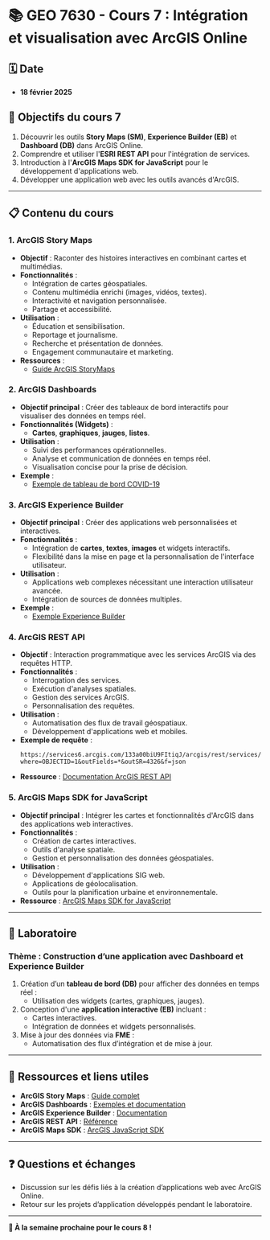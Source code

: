 # 📚 GEO 7630 - Cours 7 : Intégration et visualisation avec ArcGIS Online

## 🗓️ Date
- **18 février 2025**

## 🎯 Objectifs du cours 7
1. Découvrir les outils **Story Maps (SM)**, **Experience Builder (EB)** et **Dashboard (DB)** dans ArcGIS Online.
2. Comprendre et utiliser l'**ESRI REST API** pour l'intégration de services.
3. Introduction à l'**ArcGIS Maps SDK for JavaScript** pour le développement d'applications web.
4. Développer une application web avec les outils avancés d'ArcGIS.

---

## 📋 Contenu du cours

### **1. ArcGIS Story Maps**
- **Objectif** : Raconter des histoires interactives en combinant cartes et multimédias.
- **Fonctionnalités** :
  - Intégration de cartes géospatiales.
  - Contenu multimédia enrichi (images, vidéos, textes).
  - Interactivité et navigation personnalisée.
  - Partage et accessibilité.
- **Utilisation** :
  - Éducation et sensibilisation.
  - Reportage et journalisme.
  - Recherche et présentation de données.
  - Engagement communautaire et marketing.
- **Ressources** :
  - [Guide ArcGIS StoryMaps](https://www.esri.com/en-us/arcgis/products/arcgis-storymaps/resources)

### **2. ArcGIS Dashboards**
- **Objectif principal** : Créer des tableaux de bord interactifs pour visualiser des données en temps réel.
- **Fonctionnalités (Widgets)** :
  - **Cartes**, **graphiques**, **jauges**, **listes**.
- **Utilisation** :
  - Suivi des performances opérationnelles.
  - Analyse et communication de données en temps réel.
  - Visualisation concise pour la prise de décision.
- **Exemple** :
  - [Exemple de tableau de bord COVID-19](https://resources-covid19canada.hub.arcgis.com/apps/covid19canada::covid-19-health-dashboard-1/explore)

### **3. ArcGIS Experience Builder**
- **Objectif principal** : Créer des applications web personnalisées et interactives.
- **Fonctionnalités** :
  - Intégration de **cartes**, **textes**, **images** et widgets interactifs.
  - Flexibilité dans la mise en page et la personnalisation de l'interface utilisateur.
- **Utilisation** :
  - Applications web complexes nécessitant une interaction utilisateur avancée.
  - Intégration de sources de données multiples.
- **Exemple** :
  - [Exemple Experience Builder](https://experience.arcgis.com/experience/81905068380240fbb27407b3373eed9a)

### **4. ArcGIS REST API**
- **Objectif** : Interaction programmatique avec les services ArcGIS via des requêtes HTTP.
- **Fonctionnalités** :
  - Interrogation des services.
  - Exécution d'analyses spatiales.
  - Gestion des services ArcGIS.
  - Personnalisation des requêtes.
- **Utilisation** :
  - Automatisation des flux de travail géospatiaux.
  - Développement d'applications web et mobiles.
- **Exemple de requête** :
  ```http
  https://services6.arcgis.com/133a00biU9FItiqJ/arcgis/rest/services/Nouveau_test/FeatureServer/0/query?where=OBJECTID=1&outFields=*&outSR=4326&f=json
  ```
- **Ressource** : [Documentation ArcGIS REST API](https://developers.arcgis.com/rest/)

### **5. ArcGIS Maps SDK for JavaScript**
- **Objectif principal** : Intégrer les cartes et fonctionnalités d'ArcGIS dans des applications web interactives.
- **Fonctionnalités** :
  - Création de cartes interactives.
  - Outils d'analyse spatiale.
  - Gestion et personnalisation des données géospatiales.
- **Utilisation** :
  - Développement d'applications SIG web.
  - Applications de géolocalisation.
  - Outils pour la planification urbaine et environnementale.
- **Ressource** : [ArcGIS Maps SDK for JavaScript](https://developers.arcgis.com/javascript/latest/)

---

## 🧪 Laboratoire
### **Thème : Construction d’une application avec Dashboard et Experience Builder**
1. Création d’un **tableau de bord (DB)** pour afficher des données en temps réel :
   - Utilisation des widgets (cartes, graphiques, jauges).
2. Conception d'une **application interactive (EB)** incluant :
   - Cartes interactives.
   - Intégration de données et widgets personnalisés.
3. Mise à jour des données via **FME** :
   - Automatisation des flux d’intégration et de mise à jour.

---

## 📂 Ressources et liens utiles
- **ArcGIS Story Maps** : [Guide complet](https://www.esri.com/en-us/arcgis/products/arcgis-storymaps/resources)
- **ArcGIS Dashboards** : [Exemples et documentation](https://resources-covid19canada.hub.arcgis.com/apps/covid19canada::covid-19-health-dashboard-1/explore)
- **ArcGIS Experience Builder** : [Documentation](https://experience.arcgis.com/)
- **ArcGIS REST API** : [Référence](https://developers.arcgis.com/rest/)
- **ArcGIS Maps SDK** : [ArcGIS JavaScript SDK](https://developers.arcgis.com/javascript/latest/)

---

## ❓ Questions et échanges
- Discussion sur les défis liés à la création d’applications web avec ArcGIS Online.
- Retour sur les projets d’application développés pendant le laboratoire.

---

**🚀 À la semaine prochaine pour le cours 8 !**
